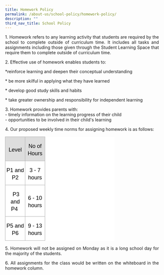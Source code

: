 ```yaml
---
title: Homework Policy
permalink: /about-us/school-policy/homework-policy/
description: ""
third_nav_title: School Policy
---
```

<p style="text-align: justify;">1.  Homework refers to any learning activity that students are required by the school to complete outside of curriculum time. It includes all tasks and assignments including those given through the Student Learning Space that require them to complete outside of curriculum time.  
      
    
</p><p style="text-align: justify;">2.  Effective use of homework enables&nbsp;students to:  <br>
</p><p style="text-align: justify;">*reinforce learning and deepen their conceptual understanding  <br>
</p><p style="text-align: justify;">* be more skilful in applying what they have learned  <br>
</p><p style="text-align: justify;">* develop good study skills and habits  <br>
</p><p style="text-align: justify;">* take greater ownership and responsibility for independent learning  <br>
      
    
</p><p style="text-align: justify;">3.  Homework provides parents with:<br>  
    - timely information on the learning progress of their child  <br>
    - opportunities to be involved in their child's learning  
      
    
</p><p style="text-align: justify;">4.  Our proposed weekly time norms for assigning homework is as follows:

<table class="MsoNormalTable" border="1" cellspacing="0" cellpadding="0" width="359" style="width:269.25pt;background:white;border-collapse:collapse;border:none;
 mso-border-alt:solid #AAAAAA .75pt;mso-yfti-tbllook:1184;mso-padding-alt:0cm 0cm 0cm 0cm"><tbody><tr style="mso-yfti-irow:0;mso-yfti-firstrow:yes"><td style="border:solid #AAAAAA 1.0pt;mso-border-alt:solid #AAAAAA .75pt;
  background:#DDDDDD;padding:1.5pt 1.5pt 1.5pt 1.5pt"><p class="MsoNormal" align="center" style="margin-bottom:7.5pt;text-align:center;
  line-height:18.0pt"><span style="font-size:13.5pt;font-family:&quot;Arial&quot;,sans-serif;
  mso-fareast-font-family:&quot;Times New Roman&quot;;color:black;mso-bidi-language:AR-SA">Level</span></p></td><td style="border:solid #AAAAAA 1.0pt;border-left:none;mso-border-left-alt:
  solid #AAAAAA .75pt;mso-border-alt:solid #AAAAAA .75pt;background:#DDDDDD;
  padding:1.5pt 1.5pt 1.5pt 1.5pt"><p class="MsoNormal" align="center" style="margin-bottom:7.5pt;text-align:center;
  line-height:18.0pt"><span style="font-size:13.5pt;font-family:&quot;Arial&quot;,sans-serif;
  mso-fareast-font-family:&quot;Times New Roman&quot;;color:black;mso-bidi-language:AR-SA">No of Hours</span></p></td></tr><tr style="mso-yfti-irow:1"><td width="60" style="width:45.0pt;border:solid #AAAAAA 1.0pt;border-top:none;
  mso-border-top-alt:solid #AAAAAA .75pt;mso-border-alt:solid #AAAAAA .75pt;
  padding:1.5pt 1.5pt 1.5pt 1.5pt"><p class="MsoNormal" align="center" style="margin-bottom:7.5pt;text-align:center;
  line-height:18.0pt"><span style="font-size:13.5pt;font-family:&quot;Arial&quot;,sans-serif;
  mso-fareast-font-family:&quot;Times New Roman&quot;;color:black;mso-bidi-language:AR-SA">P1 and P2</span></p></td><td width="60" style="width:45.0pt;border-top:none;border-left:none;border-bottom:
  solid #AAAAAA 1.0pt;border-right:solid #AAAAAA 1.0pt;mso-border-top-alt:solid #AAAAAA .75pt;
  mso-border-left-alt:solid #AAAAAA .75pt;mso-border-alt:solid #AAAAAA .75pt;
  padding:1.5pt 1.5pt 1.5pt 1.5pt"><p class="MsoNormal" align="center" style="margin-bottom:7.5pt;text-align:center;
  line-height:18.0pt"><span style="font-size:13.5pt;font-family:&quot;Arial&quot;,sans-serif;
  mso-fareast-font-family:&quot;Times New Roman&quot;;color:black;mso-bidi-language:AR-SA">3 - 7 hours</span></p></td></tr><tr style="mso-yfti-irow:2"><td style="border:solid #AAAAAA 1.0pt;border-top:none;mso-border-top-alt:
  solid #AAAAAA .75pt;mso-border-alt:solid #AAAAAA .75pt;padding:1.5pt 1.5pt 1.5pt 1.5pt"><p class="MsoNormal" align="center" style="margin-bottom:7.5pt;text-align:center;
  line-height:18.0pt"><span style="font-size:13.5pt;font-family:&quot;Arial&quot;,sans-serif;
  mso-fareast-font-family:&quot;Times New Roman&quot;;color:black;mso-bidi-language:AR-SA">&nbsp;P3 and P4&nbsp;</span></p></td><td style="border-top:none;border-left:none;border-bottom:solid #AAAAAA 1.0pt;
  border-right:solid #AAAAAA 1.0pt;mso-border-top-alt:solid #AAAAAA .75pt;
  mso-border-left-alt:solid #AAAAAA .75pt;mso-border-alt:solid #AAAAAA .75pt;
  padding:1.5pt 1.5pt 1.5pt 1.5pt"><p class="MsoNormal" align="center" style="margin-bottom:7.5pt;text-align:center;
  line-height:18.0pt"><span style="font-size:13.5pt;font-family:&quot;Arial&quot;,sans-serif;
  mso-fareast-font-family:&quot;Times New Roman&quot;;color:black;mso-bidi-language:AR-SA">6 - 10 hours</span></p></td></tr><tr style="mso-yfti-irow:3;mso-yfti-lastrow:yes"><td width="60" style="width:45.0pt;border:solid #AAAAAA 1.0pt;border-top:none;
  mso-border-top-alt:solid #AAAAAA .75pt;mso-border-alt:solid #AAAAAA .75pt;
  padding:1.5pt 1.5pt 1.5pt 1.5pt"><p class="MsoNormal" align="center" style="margin-bottom:7.5pt;text-align:center;
  line-height:18.0pt"><span style="font-size:13.5pt;font-family:&quot;Arial&quot;,sans-serif;
  mso-fareast-font-family:&quot;Times New Roman&quot;;color:black;mso-bidi-language:AR-SA">P5 and P6</span></p></td><td width="60" style="width:45.0pt;border-top:none;border-left:none;border-bottom:
  solid #AAAAAA 1.0pt;border-right:solid #AAAAAA 1.0pt;mso-border-top-alt:solid #AAAAAA .75pt;
  mso-border-left-alt:solid #AAAAAA .75pt;mso-border-alt:solid #AAAAAA .75pt;
  padding:1.5pt 1.5pt 1.5pt 1.5pt"><p class="MsoNormal" align="center" style="margin-bottom:7.5pt;text-align:center;
  line-height:18.0pt"><span style="font-size:13.5pt;font-family:&quot;Arial&quot;,sans-serif;
  mso-fareast-font-family:&quot;Times New Roman&quot;;color:black;mso-bidi-language:AR-SA">9 - 13 hours</span></p></td></tr></tbody></table>
	
</p><p style="text-align: justify;">5.  Homework will not be assigned on Monday as it is a long school day for the majority of the students.  
      
    
</p><p style="text-align: justify;">6.  All assignments for the class would be written on the whiteboard in the homework column.</p>